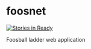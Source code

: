 foosnet
=======
[![Stories in Ready](https://badge.waffle.io/burtonjc/foosnet.png?label=ready&title=Ready)](https://waffle.io/burtonjc/foosnet)

Foosball ladder web application
